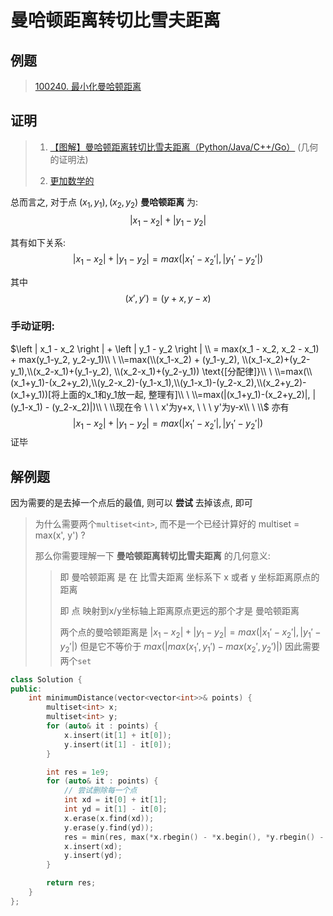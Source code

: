# 曼哈顿距离转切比雪夫距离
## 例题
> [100240. 最小化曼哈顿距离](https://leetcode.cn/problems/minimize-manhattan-distances/description/)

## 证明
> 1. [【图解】曼哈顿距离转切比雪夫距离（Python/Java/C++/Go）](https://leetcode.cn/problems/minimize-manhattan-distances/solutions/2716755/tu-jie-man-ha-dun-ju-chi-heng-deng-shi-b-op84/) (几何的证明法)
>
> 2. [更加数学的](https://leetcode.cn/problems/minimize-manhattan-distances/solutions/2716752/xiang-xi-tui-dao-jing-dian-jie-lun-fu-li-3rkq/)

总而言之, 对于点 $(x_1, y_1), (x_2, y_2)$ **曼哈顿距离** 为: $$\left | x_1 - x_2 \right | + \left | y_1 - y_2 \right |$$

其有如下关系: $$\left | x_1 - x_2 \right | + \left | y_1 - y_2 \right | = max(\left | {x_1}' - {x_2}' \right |, \left | {y_1}' - {y_2}' \right |)$$

其中 $$({x}', {y}') = (y + x, y - x)$$

### 手动证明:

$\left | x_1 - x_2 \right | + \left | y_1 - y_2 \right | \\ = max(x_1 - x_2, x_2 - x_1) + max(y_1-y_2, y_2-y_1)\\ \ \\=max(\\(x_1-x_2) + (y_1-y_2), \\(x_1-x_2)+(y_2-y_1),\\(x_2-x_1)+(y_1-y_2), \\(x_2-x_1)+(y_2-y_1)) \text{[分配律]}\\ \ \\=max(\\(x_1+y_1)-(x_2+y_2),\\(y_2-x_2)-(y_1-x_1),\\(y_1-x_1)-(y_2-x_2),\\(x_2+y_2)-(x_1+y_1))[将上面的x_1和y_1放一起, 整理有]\\ \ \\=max(|(x_1+y_1)-(x_2+y_2)|, |(y_1-x_1) - (y_2-x_2)|)\\ \ \\现在令 \ \ \ x'为y+x, \ \ \ y'为y-x\\ \ \\$ 亦有 $$\left | x_1 - x_2 \right | + \left | y_1 - y_2 \right | = max(\left | {x_1}' - {x_2}' \right |, \left | {y_1}' - {y_2}' \right |)$$ 证毕

## 解例题
因为需要的是去掉一个点后的最值, 则可以 **尝试** 去掉该点, 即可

> 为什么需要两个`multiset<int>`, 而不是一个已经计算好的 multiset<int> = max(x', y') ?
>
> 那么你需要理解一下 **曼哈顿距离转切比雪夫距离** 的几何意义:
>
> > 即 曼哈顿距离 是 在 比雪夫距离 坐标系下 x 或者 y 坐标距离原点的距离
> >
> > 即 点 映射到x/y坐标轴上距离原点更远的那个才是 曼哈顿距离
> >
> > 两个点的曼哈顿距离是 $\left | x_1 - x_2 \right | + \left | y_1 - y_2 \right | = max(\left | {x_1}' - {x_2}' \right |, \left | {y_1}' - {y_2}' \right |)$ 但是它不等价于 $max(|max(x_1', y_1') - max(x_2', y_2')|)$ 因此需要两个`set`

```C++
class Solution {
public:
    int minimumDistance(vector<vector<int>>& points) {
        multiset<int> x;
        multiset<int> y;
        for (auto& it : points) {
            x.insert(it[1] + it[0]);
            y.insert(it[1] - it[0]);
        }

        int res = 1e9;
        for (auto& it : points) {
            // 尝试删除每一个点
            int xd = it[0] + it[1];
            int yd = it[1] - it[0];
            x.erase(x.find(xd));
            y.erase(y.find(yd));
            res = min(res, max(*x.rbegin() - *x.begin(), *y.rbegin() - *y.begin()));
            x.insert(xd);
            y.insert(yd);
        }

        return res;
    }
};
```
